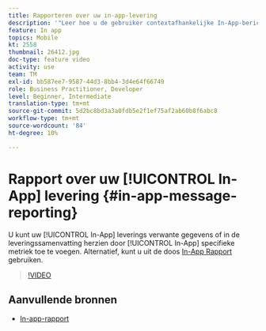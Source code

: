 ```yaml
---
title: Rapporteren over uw in-app-levering
description: '"Leer hoe u de gebruiker contextafhankelijke In-App-berichten kunt presenteren als reactie op het realtime gedrag van de klant in de mobiele toepassing."'
feature: In app
topics: Mobile
kt: 2558
thumbnail: 26412.jpg
doc-type: feature video
activity: use
team: TM
exl-id: bb587ee7-9587-44d3-8bb4-3d4e64f66749
role: Business Practitioner, Developer
level: Beginner, Intermediate
translation-type: tm+mt
source-git-commit: 5d2bc8bd3a3a0fdb5e2f1ef75af2ab60b8f6abc8
workflow-type: tm+mt
source-wordcount: '84'
ht-degree: 10%

---
```


# Rapport over uw [!UICONTROL In-App] levering {#in-app-message-reporting}

U kunt uw [!UICONTROL In-App] leverings verwante gegevens of in de leveringssamenvatting herzien door [!UICONTROL In-App] specifieke metriek toe te voegen. Alternatief, kunt u uit de doos [In-App Rapport](https://docs.adobe.com/content/help/en/campaign-standard/using/reporting/list-of-reports/in-app-report.html) gebruiken.

>[!VIDEO](https://video.tv.adobe.com/v/26412?quality=12)

## Aanvullende bronnen

* [In-app-rapport](https://docs.adobe.com/content/help/en/campaign-standard/using/reporting/list-of-reports/in-app-report.html)
